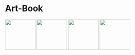 # Art-Book
<img src= "https://user-images.githubusercontent.com/73194842/233939979-fea9a464-e5af-4d61-841a-b64d2de9feee.png" width="100" height="100">

<img src = "https://user-images.githubusercontent.com/73194842/233940117-e2a8ed2f-60ea-4d73-bb5b-e8b388c5c6a8.png" width="100" height="100">

<img src = "https://user-images.githubusercontent.com/73194842/233940003-62d3e9a2-85a2-4d63-ba37-8dc5ea051ef1.png" width="100" height="100">

<img src = "https://user-images.githubusercontent.com/73194842/233940582-0cb7db6b-0c73-4ae8-aefd-6dbc9b95b9cd.png" width="100" height="100">


